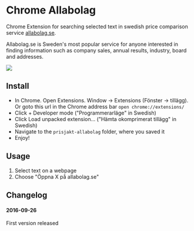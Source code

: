 # Chrome Allabolag

Chrome Extension for searching selected text in swedish price comparison service [allabolag.se](http://www.allabolag.se).

Allabolag.se is Sweden's most popular service for anyone interested in finding information such as company sales, annual results, industry, board and addresses.

![](https://cloud.githubusercontent.com/assets/307676/18848289/e64b331a-842d-11e6-8161-70ff41fa1769.png)

## Install

+ In Chrome. Open Extensions. Window -> Extensions (Fönster -> tillägg). Or goto this url in the Chrome address bar ``open chrome://extensions/``
+ Click + Developer mode ("Programmerarläge" in Swedish)
+ Click Load unpacked extension… ("Hämta okomprimerat tillägg" in Swedish)
+ Navigate to the ``prisjakt-allabolag`` folder, where you saved it
+ Enjoy!

## Usage

1. Select text on a webpage
2. Choose "Öppna X på allabolag.se"

## Changelog

#### 2016-09-26
First version released